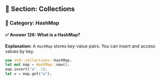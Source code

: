 ## 📘 Section: Collections  
### 🔹 Category: HashMap  
#### ✅ Answer 126: What is a HashMap?

**Explanation:**
A `HashMap` stores key-value pairs. You can insert and access values by key.

```rust
use std::collections::HashMap;
let mut map = HashMap::new();
map.insert("a", 1);
let v = map.get("a");
```
